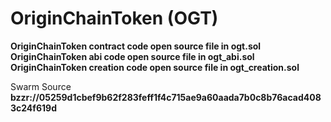 # OriginChainToken (OGT)

**OriginChainToken contract code open source file in ogt.sol**
**OriginChainToken abi code open source file in ogt_abi.sol**
**OriginChainToken creation code open source file in ogt_creation.sol**

Swarm Source
**bzzr://05259d1cbef9b62f283feff1f4c715ae9a60aada7b0c8b76acad4083c24f619d**